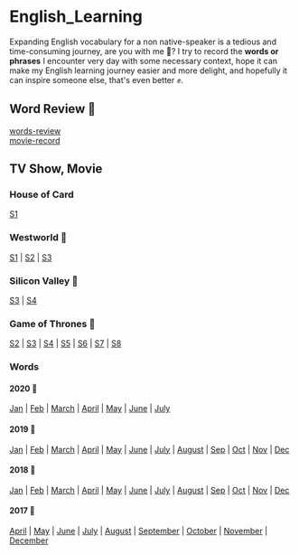 # English_Learning
  
Expanding English vocabulary for a non native-speaker is a tedious and time-consuming journey, are you with me 🤔? I try to record the **words or phrases** I encounter very day with some necessary context, hope it can make my English learning journey easier and more delight, and hopefully it can inspire someone else, that's even better ✊.  

## Word Review 👹   
[words-review](./words-review.md)  
[movie-record](./media-record/movie.md)

## TV Show, Movie

### House of Card 
[S1](./media-record/houseOfCards/HOC1.md)

### Westworld 🤖
[S1](./media-record/westWorld/ww1.md) | [S2](./media-record/westWorld/ww2.md) | [S3](./media-record/westWorld/ww3.md)  

### Silicon Valley 🦀
[S3](./media-record/siliconValley/sv3.md) | [S4](./media-record/siliconValley/sv4.md) 

### Game of Thrones 👑
[S2](./media-record/GOT/GOT2.md) | [S3](./media-record/GOT/GOT3.md) | [S4](./media-record/GOT/GOT4.md) | [S5](./media-record/GOT/GOT5.md)  | [S6](./media-record/GOT/GOT6.md)  | [S7](./media-record/GOT/GOT7.md)  | [S8](./media-record/GOT/GOT8.md)  

### Words 

#### 2020 👊 
[Jan](./words/2020/words-Jan.md) | [Feb](./words/2020/words-Feb.md) | [March](./words/2020/words-Mar.md) |  [April](./words/2020/words-April.md) | [May](./words/2020/words-May.md) | [June](./words/2020/words-Jun.md) | [July](./words/2020/words-July.md)

#### 2019 🏃  
[Jan](./words/2019/words-Jan.md) | [Feb](./words/2019/words-Feb.md) | [March](./words/2019/words-March.md) |  [April](./words/2019/words-April.md) | 
[May](./words/2019/words-May.md) | [June](./words/2019/words-June.md) | [July](./words/2019/words-July.md) |  [August](./words/2019/words-Aug.md) |
[Sep](./words/2019/words-Sep.md) | [Oct](./words/2019/words-Oct.md) | [Nov](./words/2019/words-Nov.md) | [Dec](./words/2019/words-Dec.md)   

#### 2018 💃  
[Jan](./words/2018/words-Jan.md) | [Feb](./words/2018/words-Feb.md) | [March](./words/2018/words-Mar.md) | [April](./words/2018/words-Apr.md)  | [May](./words/2018/words-May.md)  | [June](./words/2018/words-Jun.md)  | [July](./words/2018/words-Jul.md)  | [August](./words/2018/words-Aug.md)  | [Sep](./words/2018/words-Sep.md)  | [Oct](./words/2018/words-Oct.md) | [Nov](./words/2018/words-Nov.md)  | [Dec](./words/2018/words-Dec.md)  

#### 2017 👀  
[April](./words/2017/words-Apr.md)  | [May](./words/2017/words-May.md)  | [June](./words/2017/words-Jun.md)  | [July](./words/2017/words-Jul.md)  | [August](./words/2017/words-Aug.md)  | [September](./words/2017/words-Sep.md)  | [October](./words/2017/words-Oct.md) | [November](./words/2017/words-Nov.md)  | [December](./words/2017/words-Dec.md) 


